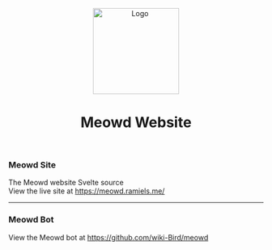 <p align="center">
    <a href="https://meowd.ramiels.me/" target="_blank" rel="noreferrer noopener">
        <img width="170" alt="Logo" src="https://media.discordapp.net/attachments/669394205705240606/1095216676154392677/lgoo1.png">
    </a>
    <h1 align="center">Meowd Website<br/><br/></h1>
</p>


### Meowd Site

The Meowd website Svelte source\
View the live site at <https://meowd.ramiels.me/>

---

### Meowd Bot

View the Meowd bot at <https://github.com/wiki-Bird/meowd>
